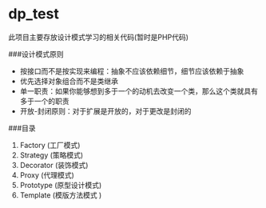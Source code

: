 # dp_test
此项目主要存放设计模式学习的相关代码(暂时是PHP代码)

###设计模式原则
* 按接口而不是按实现来编程：抽象不应该依赖细节，细节应该依赖于抽象
* 优先选择对象组合而不是类继承
* 单一职责：如果你能够想到多于一个的动机去改变一个类，那么这个类就具有多于一个的职责
* 开放-封闭原则：对于扩展是开放的，对于更改是封闭的

###目录
1. Factory (工厂模式)
1. Strategy (策略模式)
1. Decorator (装饰模式)
1. Proxy (代理模式)
1. Prototype (原型设计模式)
1. Template (模版方法模式 )
